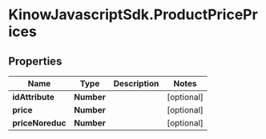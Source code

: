 # KinowJavascriptSdk.ProductPricePrices

## Properties
Name | Type | Description | Notes
------------ | ------------- | ------------- | -------------
**idAttribute** | **Number** |  | [optional] 
**price** | **Number** |  | [optional] 
**priceNoreduc** | **Number** |  | [optional] 


